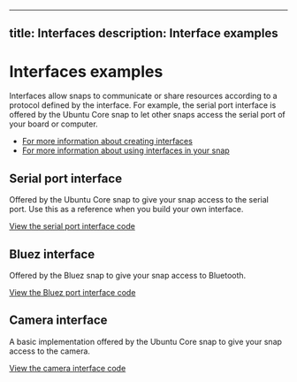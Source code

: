 ----
title: Interfaces
description: Interface examples
----

# Interfaces examples

Interfaces allow snaps to communicate or share resources according to a protocol defined by the interface. For example, the serial port interface is offered by the Ubuntu Core snap to let other snaps access the serial port of your board or computer.

* [For more information about creating interfaces](http://docs.ubuntu.com/core/en/guides/build-device/interfaces)
* [For more information about using interfaces in your snap](http://snapcraft.io/docs/reference/interfaces)


## Serial port interface
Offered by the Ubuntu Core snap to give your snap access to the serial port. Use this as a reference when you build your own interface.

[View the serial port interface code](https://github.com/snapcore/snapd/blob/98c8e937625ce3134cf17025d8f0eb3e1016259a/interfaces/builtin/serial_port.go)

## Bluez interface
Offered by the Bluez snap to give your snap access to Bluetooth.

[View the Bluez port interface code](http://bazaar.launchpad.net/~ssweeny/bluez/snappy-interface/files)

## Camera interface
A basic implementation offered by the Ubuntu Core snap to give your snap access to the camera.

[View the camera interface code](https://github.com/snapcore/snapd/blob/98c8e937625ce3134cf17025d8f0eb3e1016259a/interfaces/builtin/camera.go)

